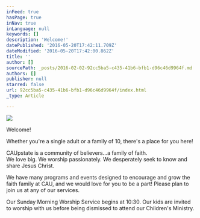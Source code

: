 ```yaml
---
inFeed: true
hasPage: true
inNav: true
inLanguage: null
keywords: []
description: 'Welcome!'
datePublished: '2016-05-20T17:42:11.709Z'
dateModified: '2016-05-20T17:42:00.862Z'
title: ''
author: []
sourcePath: _posts/2016-02-02-92cc5ba5-c435-41b6-bfb1-d96c46d9964f.md
authors: []
publisher: null
starred: false
url: 92cc5ba5-c435-41b6-bfb1-d96c46d9964f/index.html
_type: Article

---
```

![](https://the-grid-user-content.s3-us-west-2.amazonaws.com/0e0cfb1a-baf8-4b33-af76-729dbbe791a8.jpg)

Welcome!

Whether you're a single adult or a family of 10, there's a place for you here!

CAUpstate is a community of believers...a family of faith.  
We love big. We worship passionately. We desperately seek to know and share Jesus Christ.

We have many programs and events designed to encourage and grow the faith family at CAU, and we would love for you to be a part! Please plan to join us at any of our services.

Our Sunday Morning Worship Service begins at 10:30\. Our kids are invited to worship with us before being dismissed to attend our Children's Ministry.